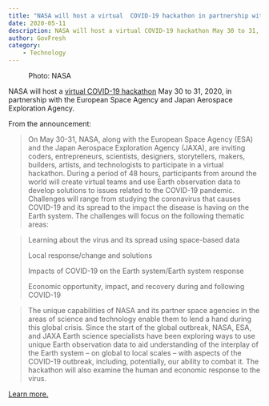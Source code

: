 ```yaml
---
title: "NASA will host a virtual  COVID-19 hackathon in partnership with European, Japanese space agencies"
date: 2020-05-11
description: NASA will host a virtual COVID-19 hackathon May 30 to 31, 2020, in partnership with the European Space Agency and Japan Aerospace Exploration Agency.
author: GovFresh
category:
    - Technology
---
```


<!-- image {"id":25244,"width":2048,"height":1365,"sizeSlug":"full"} -->
<figure class="wp-block-image size-full is-resized"><figcaption>Photo: NASA</figcaption></figure>
<!-- /image -->

<!-- paragraph -->
<p>NASA will host a <a href="https://covid19.spaceappschallenge.org/">virtual COVID-19 hackathon</a> May 30 to 31, 2020, in partnership with the European Space Agency and Japan Aerospace Exploration Agency.</p>
<!-- /paragraph -->

<!-- paragraph -->
<p>From the announcement:</p>
<!-- /paragraph -->

<!-- group -->
<div class="wp-block-group"><div class="wp-block-group__inner-container"><!-- group -->
<div class="wp-block-group"><div class="wp-block-group__inner-container"><!-- quote -->
<blockquote class="wp-block-quote"><p>On May 30-31, NASA, along with the European Space Agency (ESA) and the Japan Aerospace Exploration Agency (JAXA), are inviting coders, entrepreneurs, scientists, designers, storytellers, makers, builders, artists, and technologists to participate in a virtual hackathon. During a period of 48 hours, participants from around the world will create virtual teams and use Earth observation data to develop solutions to issues related to the COVID-19 pandemic. Challenges will range from studying the coronavirus that causes COVID-19 and its spread to the impact the disease is having on the Earth system. The challenges will focus on the following thematic areas:</p></blockquote>
<!-- /quote -->

<!-- quote -->
<blockquote class="wp-block-quote"><p>Learning about the virus and its spread using space-based data</p><p>Local response/change and solutions</p><p>Impacts of COVID-19 on the Earth system/Earth system response</p><p>Economic opportunity, impact, and recovery during and following COVID-19</p></blockquote>
<!-- /quote -->

<!-- quote -->
<blockquote class="wp-block-quote"><p>The unique capabilities of NASA and its partner space agencies in the areas of science and technology enable them to lend a hand during this global crisis. Since the start of the global outbreak, NASA, ESA, and JAXA Earth science specialists have been exploring ways to use unique Earth observation data to aid understanding of the interplay of the Earth system – on global to local scales – with aspects of the COVID-19 outbreak, including, potentially, our ability to combat it. The hackathon will also examine the human and economic response to the virus.</p></blockquote>
<!-- /quote --></div></div>
<!-- /group --></div></div>
<!-- /group -->

<!-- paragraph -->
<p><a href="https://covid19.spaceappschallenge.org/">Learn more.</a></p>
<!-- /paragraph -->
